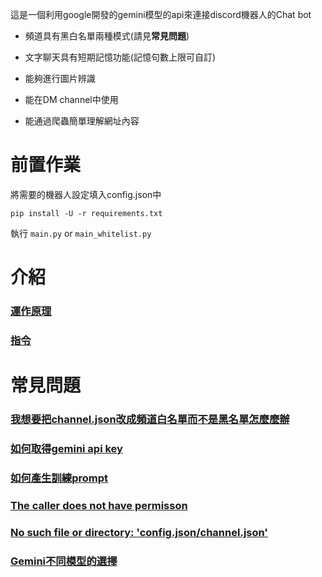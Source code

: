 這是一個利用google開發的gemini模型的api來連接discord機器人的Chat bot

* 頻道具有黑白名單兩種模式(請見**常見問題**)

* 文字聊天具有短期記憶功能(記憶句數上限可自訂)

* 能夠進行圖片辨識

* 能在DM channel中使用

* 能通過爬蟲簡單理解網址內容

# 前置作業
將需要的機器人設定填入config.json中
```
pip install -U -r requirements.txt
```
執行 `main.py` or `main_whitelist.py`

# 介紹
### [運作原理](docs/principles.md)

### [指令](docs/commands.md)

# 常見問題
### [我想要把channel.json改成頻道白名單而不是黑名單怎麼麼辦](docs/q1.md)

### [如何取得gemini api key](docs/q2.md)

### [如何產生訓練prompt](docs/q3.md)

### [The caller does not have permisson](docs/q4.md)

### [No such file or directory: 'config.json/channel.json'](docs/q5.md)

### [Gemini不同模型的選擇](docs/q6.md)











